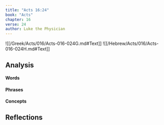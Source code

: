 ```yaml
---
title: "Acts 16:24"
book: "Acts"
chapter: 16
verse: 24
author: Luke the Physician
---
```

![[/Greek/Acts/016/Acts-016-024G.md#Text]]
![[/Hebrew/Acts/016/Acts-016-024H.md#Text]]

## Analysis

#### Words

#### Phrases

#### Concepts

## Reflections
